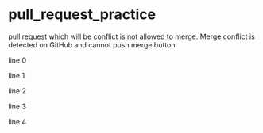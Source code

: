 # pull_request_practice

pull request which will be conflict is not allowed to merge.
Merge conflict is detected on GitHub and cannot push merge button.

line 0

line 1

line 2

line 3

line 4
